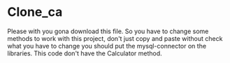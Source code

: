# Clone_ca
 Please with you gona download this file.
So you have to change some methods to work with this project, don't just copy and paste
without check what you have to change you should put the mysql-connector on the libraries.
This code don't have the Calculator method.
